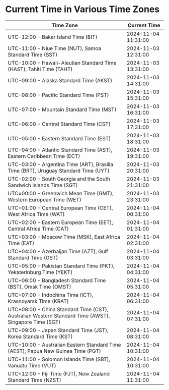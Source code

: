 # Current Time in Various Time Zones

| Time Zone | Current Time |
|-----------|--------------|
| UTC-12:00 - Baker Island Time (BIT) | 2024-11-04 11:31:00 |
| UTC-11:00 - Niue Time (NUT), Samoa Standard Time (SST) | 2024-11-03 12:31:00 |
| UTC-10:00 - Hawaii-Aleutian Standard Time (HAST), Tahiti Time (TAHT) | 2024-11-03 13:31:00 |
| UTC-09:00 - Alaska Standard Time (AKST) | 2024-11-03 14:31:00 |
| UTC-08:00 - Pacific Standard Time (PST) | 2024-11-03 15:31:00 |
| UTC-07:00 - Mountain Standard Time (MST) | 2024-11-03 16:31:00 |
| UTC-06:00 - Central Standard Time (CST) | 2024-11-03 17:31:00 |
| UTC-05:00 - Eastern Standard Time (EST) | 2024-11-03 18:31:00 |
| UTC-04:00 - Atlantic Standard Time (AST), Eastern Caribbean Time (ECT) | 2024-11-03 19:31:00 |
| UTC-03:00 - Argentina Time (ART), Brasília Time (BRT), Uruguay Standard Time (UYT) | 2024-11-03 20:31:00 |
| UTC-02:00 - South Georgia and the South Sandwich Islands Time (SGT) | 2024-11-03 21:31:00 |
| UTC±00:00 - Greenwich Mean Time (GMT), Western European Time (WET) | 2024-11-03 23:31:00 |
| UTC+01:00 - Central European Time (CET), West Africa Time (WAT) | 2024-11-04 00:31:00 |
| UTC+02:00 - Eastern European Time (EET), Central Africa Time (CAT) | 2024-11-04 01:31:00 |
| UTC+03:00 - Moscow Time (MSK), East Africa Time (EAT) | 2024-11-04 02:31:00 |
| UTC+04:00 - Azerbaijan Time (AZT), Gulf Standard Time (GST) | 2024-11-04 03:31:00 |
| UTC+05:00 - Pakistan Standard Time (PKT), Yekaterinburg Time (YEKT) | 2024-11-04 04:31:00 |
| UTC+06:00 - Bangladesh Standard Time (BST), Omsk Time (OMST) | 2024-11-04 05:31:00 |
| UTC+07:00 - Indochina Time (ICT), Krasnoyarsk Time (KRAT) | 2024-11-04 06:31:00 |
| UTC+08:00 - China Standard Time (CST), Australian Western Standard Time (AWST), Singapore Time (SGT) | 2024-11-04 07:31:00 |
| UTC+09:00 - Japan Standard Time (JST), Korea Standard Time (KST) | 2024-11-04 08:31:00 |
| UTC+10:00 - Australian Eastern Standard Time (AEST), Papua New Guinea Time (PGT) | 2024-11-04 10:31:00 |
| UTC+11:00 - Solomon Islands Time (SBT), Vanuatu Time (VUT) | 2024-11-04 10:31:00 |
| UTC+12:00 - Fiji Time (FJT), New Zealand Standard Time (NZST) | 2024-11-04 11:31:00 |
